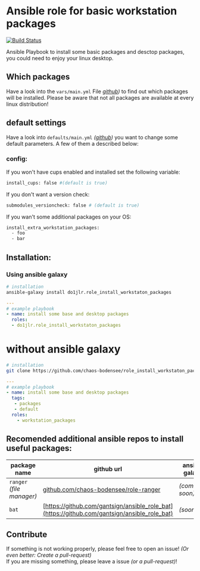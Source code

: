  Ansible role for basic workstation packages
=========================================

[![Build Status](https://travis-ci.org/chaos-bodensee/role_install_workstaton_packages.svg?branch=master)](https://travis-ci.org/chaos-bodensee/role_install_workstaton_packages)

Ansible Playbook to install some basic packages and desctop packages, you could need to enjoy your linux desktop.

 Which packages
--------------
Have a look into the ``vars/main.yml`` File *[github](https://github.com/chaos-bodensee/role_install_workstaton_packages/blob/master/vars/main.yml))* to find out which packages will be installed.
Please be aware that not all packages are available at every linux distribution!

 default settings
----------
Have a look into ``defaults/main.yml`` *([github](https://github.com/chaos-bodensee/role_install_workstaton_packages/blob/master/defaults/main.yml))* you want to change some default parameters. A few of them a described below:


### config:
If you won't have cups enabled and installed set the following variable:
```bash
install_cups: false #(default is true)
```

If you don't want a version check:
```bash
submodules_versioncheck: false # (default is true)
```

If you wan't some additional packages on your OS:
```bash
install_extra_workstation_packages:
  - foo
  - bar
```

 Installation:
----------------

### Using ansible galaxy
```bash
# installation
ansible-galaxy install do1jlr.role_install_workstaton_packages
```

```yaml
---
# example playbook
- name: install some base and desktop packages
  roles:
  - do1jlr.role_install_workstaton_packages
```

# without ansible galaxy
```bash
# installation
git clone https://github.com/chaos-bodensee/role_install_workstaton_packages.git roles/workstation_packages
```

```yaml
---
# example playbook
- name: install some base and desktop packages
  tags:
   - packages
   - default
  roles:
    - workstation_packages
```

 Recomended additional ansible repos to install useful packages:
----------

| package name | github url | ansible galaxy |
| ------------ | ---------- | -------------- |
| ``ranger`` *(file manager)* | [github.com/chaos-bodensee/role-ranger](https://github.com/chaos-bodensee/role-ranger.git) | *(comming soon)* |
| ``bat`` | [https://github.com/gantsign/ansible_role_bat](https://github.com/gantsign/ansible_role_bat) | *(soon)* |


 Contribute
-----------
If something is not working properly, please feel free to open an issue! *(Or even better: Create a pull-request)* <br />
If you are missing something, please leave a issue *(or a pull-request)*!

